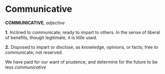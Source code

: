 # Communicative

**COMMUNICATIVE**, _adjective_

**1.** Inclined to communicate; ready to impart to others. In the sense of liberal of benefits, though legitimate, it is little used.

**2.** Disposed to impart or disclose, as knowledge, opinions, or facts; free to communicate; not reserved.

We have paid for our want of prudence, and determine for the future to be less _communicative_